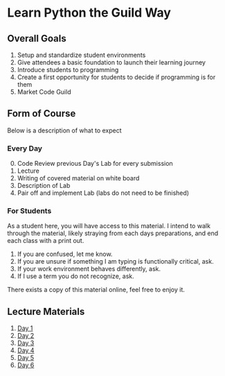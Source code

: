 # Learn Python the Guild Way

## Overall Goals
1. Setup and standardize student environments
1. Give attendees a basic foundation to launch their learning journey
3. Introduce students to programming
3. Create a first opportunity for students to decide if programming is for them
4. Market Code Guild

## Form of Course
Below is a description of what to expect

### Every Day
0. Code Review previous Day's Lab for every submission
1. Lecture
2. Writing of covered material on white board
3. Description of Lab
4. Pair off and implement Lab (labs do not need to be finished)

### For Students
As a student here, you will have access to this material. I intend to walk through the material, likely straying from each days preparations, and end each class with a print out.

1. If you are confused, let me know.
2. If you are unsure if something I am typing is functionally critical, ask.
3. If your work environment behaves differently, ask.
4. If I use a term you do not recognize, ask.

There exists a copy of this material online, feel free to enjoy it.

## Lecture Materials
1. [Day 1](./1DAY.md)
2. [Day 2](./2DAY.md)
3. [Day 3](./3DAY.md)
4. [Day 4](./4DAY.md)
4. [Day 5](./5DAY.md)
4. [Day 6](./6DAY.md)

